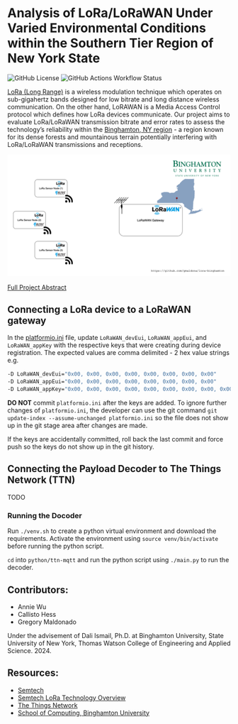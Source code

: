 # Analysis of LoRa/LoRaWAN Under Varied Environmental Conditions within the Southern Tier Region of New York State

![GitHub License](https://img.shields.io/github/license/gmaldona/lora-binghamton) ![GitHub Actions Workflow Status](https://img.shields.io/github/actions/workflow/status/gmaldona/lora-binghamton/build.yml)

[LoRa (Long Range)](https://www.semtech.com/lora) is a wireless modulation technique which operates on sub-gigahertz bands designed for low bitrate and long distance wireless communication. On the other hand, LoRAWAN is a Media Access Control protocol which defines how LoRa devices communicate. Our project aims to evaluate LoRa/LoRaWAN transmission bitrate and error rates to assess the technology’s reliability within the [Binghamton, NY region](https://maps.app.goo.gl/15VHVsXfRkMjXdqM7) - a region known for its dense forests and mountainous terrain potentially interfering with LoRa/LoRaWAN transmissions and receptions.

![Project Overview](docs/figures/lora-binghamton.drawio.png)

[Full Project Abstract](docs/binghamton-lora-abstract.pdf)

## Connecting a LoRa device to a LoRaWAN gateway

In the [platformio.ini](./platformio.ini) file, update `LoRaWAN_devEui`, `LoRaWAN_appEui`, and `LoRaWAN_appKey` with the respective keys that were creating during device registration. The expected values are comma delimited - 2 hex value strings e.g.

```bash
-D LoRaWAN_devEui="0x00, 0x00, 0x00, 0x00, 0x00, 0x00, 0x00, 0x00"
-D LoRaWAN_appEui="0x00, 0x00, 0x00, 0x00, 0x00, 0x00, 0x00, 0x00"
-D LoRaWAN_appKey="0x00, 0x00, 0x00, 0x00, 0x00, 0x00, 0x00, 0x00, 0x00, 0x00, 0x00, 0x00, 0x00, 0x00, 0x00, 0x00"
```

**DO NOT** commit `platformio.ini` after the keys are added. To ignore further changes of `platformio.ini`, the developer can use the git command `git update-index --assume-unchanged platformio.ini` so the file does not show up in the git stage area after changes are made. 

If the keys are accidentally committed, roll back the last commit and force push so the keys do not show up in the git history.

## Connecting the Payload Decoder to The Things Network (TTN)

TODO

### Running the Docoder

Run `./venv.sh` to create a python virtual environment and download the requirements. Activate the environment using `source venv/bin/activate` before running the python script.

`cd` into `python/ttn-mqtt` and run the python script using `./main.py` to run the decoder.

## Contributors:
+ Annie Wu
+ Callisto Hess
+ Gregory Maldonado

Under the advisement of Dali Ismail, Ph.D. at Binghamton University, State University of New York, Thomas Watson College of Engineering and Applied Science.
2024.
## Resources:
+ [Semtech](https://www.semtech.com)
+ [Semtech LoRa Technology Overview](https://www.semtech.com/lora)
+ [The Things Network](https://www.thethingsnetwork.org)
+ [School of Computing, Binghamton University](https://www.binghamton.edu/computer-science/)
